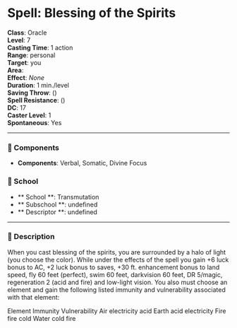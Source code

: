 
# Spell: Blessing of the Spirits
**Class**: Oracle  
**Level**: 7  
**Casting Time**: 1 action  
**Range**: personal  
**Target**: you  
**Area**:   
**Effect**: _None_  
**Duration**: 1 min./level  
**Saving Throw**:  ()  
**Spell Resistance**:  ()  
**DC**: 17  
**Caster Level**: 1  
**Spontaneous**: Yes

---

### 🔮 Components
- **Components**: Verbal, Somatic, Divine Focus

### 🏫 School
- ** School **: Transmutation
- ** Subschool **: undefined
- ** Descriptor **: undefined
---

### 📜 Description
When you cast blessing of the spirits, you are surrounded by a halo of light (you choose the color). While under the effects of the spell you gain +6 luck bonus to AC, +2 luck bonus to saves, +30 ft. enhancement bonus to land speed, fly 60 feet (perfect), swim 60 feet, darkvision 60 feet, DR 5/magic, regeneration 2 (acid and fire) and low-light vision. You also must choose an element and gain the following listed immunity and vulnerability associated with that element:

Element      Immunity      Vulnerability 
Air                electricity     acid
Earth           acid                electricity
Fire              fire                  cold
Water         cold                 fire
